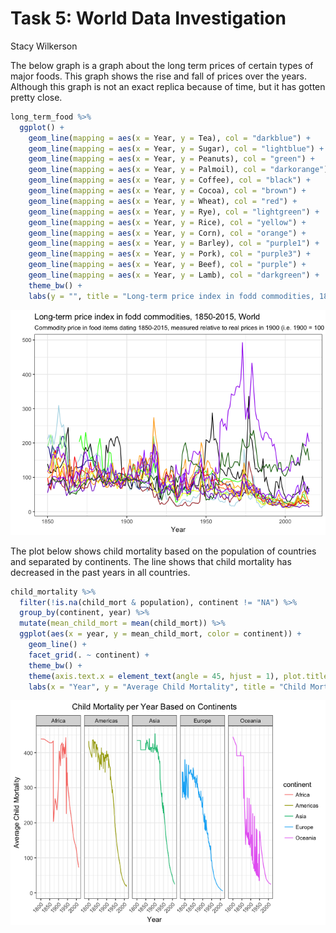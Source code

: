 # Task 5: World Data Investigation
Stacy Wilkerson  



The below graph is a graph about the long term prices of certain types of major foods. This graph shows the rise and fall of prices over the years. Although this graph is not an exact replica because of time, but it has gotten pretty close.    


```r
long_term_food %>% 
  ggplot() +
    geom_line(mapping = aes(x = Year, y = Tea), col = "darkblue") +
    geom_line(mapping = aes(x = Year, y = Sugar), col = "lightblue") +
    geom_line(mapping = aes(x = Year, y = Peanuts), col = "green") +
    geom_line(mapping = aes(x = Year, y = Palmoil), col = "darkorange") +
    geom_line(mapping = aes(x = Year, y = Coffee), col = "black") +
    geom_line(mapping = aes(x = Year, y = Cocoa), col = "brown") +
    geom_line(mapping = aes(x = Year, y = Wheat), col = "red") +
    geom_line(mapping = aes(x = Year, y = Rye), col = "lightgreen") +
    geom_line(mapping = aes(x = Year, y = Rice), col = "yellow") +
    geom_line(mapping = aes(x = Year, y = Corn), col = "orange") +
    geom_line(mapping = aes(x = Year, y = Barley), col = "purple1") +
    geom_line(mapping = aes(x = Year, y = Pork), col = "purple3") +
    geom_line(mapping = aes(x = Year, y = Beef), col = "purple") +
    geom_line(mapping = aes(x = Year, y = Lamb), col = "darkgreen") +
    theme_bw() +
    labs(y = "", title = "Long-term price index in fodd commodities, 1850-2015, World", subtitle = "Commodity price in food items dating 1850-2015, measured relative to real prices in 1900 (i.e. 1900 = 100")
```

![](Task5_files/figure-html/unnamed-chunk-1-1.png)<!-- -->

The plot below shows child mortality based on the population of countries and separated by continents. The line shows that child mortality has decreased in the past years in all countries. 


```r
child_mortality %>% 
  filter(!is.na(child_mort & population), continent != "NA") %>%
  group_by(continent, year) %>%
  mutate(mean_child_mort = mean(child_mort)) %>% 
  ggplot(aes(x = year, y = mean_child_mort, color = continent)) +
    geom_line() + 
    facet_grid(. ~ continent) +
    theme_bw() +
    theme(axis.text.x = element_text(angle = 45, hjust = 1), plot.title = element_text(hjust = 0.5)) +
    labs(x = "Year", y = "Average Child Mortality", title = "Child Mortality per Year Based on Continents")
```

![](Task5_files/figure-html/unnamed-chunk-2-1.png)<!-- -->




